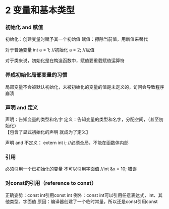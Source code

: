 # 2 变量和基本类型


### 初始化 and 赋值
初始化：创建变量时赋予其一个初始值
赋值：擦除当前值，用新值来替代

对于普通变量
int a = 1;  //初始化
a = 2; //赋值

对于类来说，初始化是在构造函数中，赋值要重载赋值运算符

### 养成初始化局部变量的习惯
局部变量不会被默认初始化，未被初始化的变量的值是未定义的，访问会导致程序崩溃

### 声明 and 定义
声明：告知变量的类型和名字
定义：告知变量的类型和名字，分配空间，（甚至初始化）      
【包含了显式初始化的声明 就成为了定义】

声明 and 不定义： extern int i; //必须全局，不能在函数体内部

### 引用
必须引用一个已初始化的变量
不可以引用字面值    //int &x = 10; 错误

### 对const的引用（reference to const）
正确姿势：const int引用const int
例外：const int可以引用任意表达式，int、其他类型、字面值
原因：编译器创建了一个临时常量，所以还是const引用const
